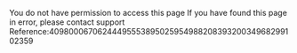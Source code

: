 You do not have permission to access this page If you have found this page in error, please contact support Reference:4098000670624449555389502595498820839320034968299102359